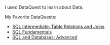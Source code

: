 I used DataQuest to learn about Data.

My Favorite DataQuests:
- [SQL Intermediate: Table Relations and Joins](https://www.dataquest.io/course/sql-joins-relations/)
- [SQL Fundamentals](https://www.dataquest.io/course/sql-fundamentals/)
- [SQL and Databases: Advanced](https://www.dataquest.io/course/sql-databases-advanced/)